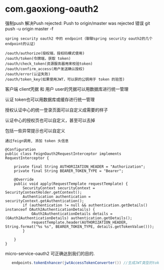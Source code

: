 # com.gaoxiong-oauth2
强制push 解决Push rejected: Push to origin/master was rejected 错误
git push -u origin master -f
```text
spring security oauth2 中的 endpoint（聊聊spring security oauth2的几个endpoint的认证）

/oauth/authorize(授权端，授权码模式使用)
/oauth/token(令牌端，获取 token)
/oauth/check_token(资源服务器用来校验token)
/oauth/confirm_access(用户发送确认授权)
/oauth/error(认证失败)
/oauth/token_key(如果使用JWT，可以获的公钥用于 token 的验签)
```
客户端 client凭据 和 用户 user的凭据可以用数据库进行统一管理

认证 token也可以用数据库或缓存进行统一管理

授权认证中心的统一登录页面可以自定义成需要的样子

认证中心的授权页也可以自定义，甚至可以去掉

包括一些异常提示也可以自定义

```text
通过feign调用, 添加 token 头信息

@Configuration
public class FeignOauth2RequestInterceptor implements RequestInterceptor {

    private final String AUTHORIZATION_HEADER = "Authorization";
    private final String BEARER_TOKEN_TYPE = "Bearer";

    @Override
    public void apply(RequestTemplate requestTemplate) {
        SecurityContext securityContext = SecurityContextHolder.getContext();
        Authentication authentication = securityContext.getAuthentication();
        if (authentication != null && authentication.getDetails() instanceof OAuth2AuthenticationDetails) {
            OAuth2AuthenticationDetails details = (OAuth2AuthenticationDetails) authentication.getDetails();
            requestTemplate.header(AUTHORIZATION_HEADER, String.format("%s %s", BEARER_TOKEN_TYPE, details.getTokenValue()));
        }

    }
}

```

micro-service-oauth2 可正确达到我们的目的.
```java
   endpoints.tokenEnhancer(jwtAccessTokenConverter()) //生成JWT类型的token

```